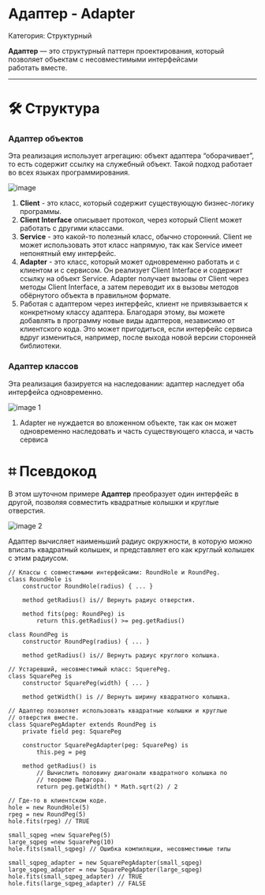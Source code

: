 # Адаптер - Adapter

Категория: Структурный

**Адаптер** — это структурный паттерн проектирования, который позволяет объектам с несовместимыми интерфейсами работать вместе.

---

# 🛠️ Структура

### Адаптер объектов

Эта реализация использует агрегацию: объект адаптера “оборачивает”, то есть содержит ссылку на служебный объект. Такой подход работает во всех языках программирования.

![image](https://github.com/user-attachments/assets/b052a09b-f30f-4b23-bbd3-3f8fdeecf1c9)


1. **Client** - это класс, который содержит существующую бизнес-логику программы.
2. **Client Interface** описывает протокол, через который Client может работать с другими классами.
3. **Service** - это какой-то полезный класс, обычно сторонний. Client не может использовать этот класс напрямую, так как Service имеет непонятный ему интерфейс.
4. **Adapter** - это класс, который может одновременно работать и с клиентом и с сервисом. Он реализует Client Interface и содержит ссылку на объект Service. Adapter получает вызовы от Client через методы Client Interface, а затем переводит их в вызовы методов обёрнутого объекта в правильном формате.
5. Работая с адаптером через интерфейс, клиент не привязывается к конкретному классу адаптера. Благодаря этому, вы можете добавлять в программу новые виды адаптеров, независимо от клиентского кода. Это может пригодиться, если интерфейс сервиса вдруг измениться, например, после выхода новой версии сторонней библиотеки. 

### Адаптер классов

Эта реализация базируется на наследовании: адаптер наследует оба интерфейса одновременно.

![image 1](https://github.com/user-attachments/assets/fc2b5c98-91b8-4215-8614-b31dce4c5807)


1. Adapter не нуждается во вложенном объекте, так как он может одновременно наследовать и часть существующего класса, и часть сервиса

# ⌗ Псевдокод

В этом шуточном примере **Адаптер** преобразует один интерфейс в другой, позволяя совместить квадратные колышки и круглые отверстия.

![image 2](https://github.com/user-attachments/assets/18aa919d-9e86-4a7a-a76d-875908515f77)


Адаптер вычисляет наименьший радиус окружности, в которую можно вписать квадратный колышек, и представляет его как круглый колышек с этим радиусом.

```
// Классы с совместимыми интерфейсами: RoundHole и RoundPeg.
class RoundHole is 
	constructor RoundHole(radius) { ... }

	method getRadius() is// Вернуть радиус отверстия.

	method fits(peg: RoundPeg) is
		return this.getRadius() >= peg.getRadius()

class RoundPeg is
	constructor RoundPeg(radius) { ... }

	method getRadius() is// Вернуть радиус круглого колышка.

// Устаревший, несовместимый класс: SquerePeg.
class SquarePeg is
	constructor SquarePeg(width) { ... }

	method getWidth() is // Вернуть ширину квадратного колышка.

// Адаптер позволяет использовать квадратные колышки и круглые
// отверстия вместе.
class SquarePegAdapter extends RoundPeg is 
	private field peg: SquarePeg

	constructor SquarePegAdapter(peg: SquarePeg) is
		this.peg = peg

	method getRadius() is
		// Вычислить половину диагонали квадратного колышка по
		// теореме Пифагора.
		return peg.getWidth() * Math.sqrt(2) / 2

// Где-то в клиентском коде.
hole = new RoundHole(5)
rpeg = new RoundPeg(5)
hole.fits(rpeg) // TRUE

small_sqpeg =new SquarePeg(5)
large_sqpeg =new SquarePeg(10)
hole.fits(small_sqpeg) // Ошибка компиляции, несовместимые типы

small_sqpeg_adapter = new SquarePegAdapter(small_sqpeg)
large_sqpeg_adapter = new SquarePegAdapter(large_sqpeg)
hole.fits(small_sqpeg_adapter) // TRUE
hole.fits(large_sqpeg_adapter) // FALSE
```
